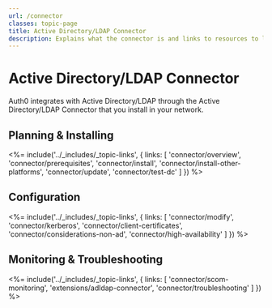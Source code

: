 ```yaml
---
url: /connector
classes: topic-page
title: Active Directory/LDAP Connector
description: Explains what the connector is and links to resources to learn more about it.
---
```


<div class="topic-page-header">
  <div data-name="example" class="topic-page-badge"></div>
  <h1>Active Directory/LDAP Connector</h1>
  <p>
    Auth0 integrates with Active Directory/LDAP through the Active Directory/LDAP Connector that you install in your network.
  </p>
</div>

## Planning & Installing

<%= include('../_includes/_topic-links', { links: [
  'connector/overview',
  'connector/prerequisites',
  'connector/install',
  'connector/install-other-platforms',
  'connector/update',
  'connector/test-dc'
] }) %>

## Configuration

<%= include('../_includes/_topic-links', { links: [
  'connector/modify',
  'connector/kerberos',
  'connector/client-certificates',
  'connector/considerations-non-ad',
  'connector/high-availability'
] }) %>

## Monitoring & Troubleshooting

<%= include('../_includes/_topic-links', { links: [
  'connector/scom-monitoring',
  'extensions/adldap-connector',
  'connector/troubleshooting'
] }) %>
